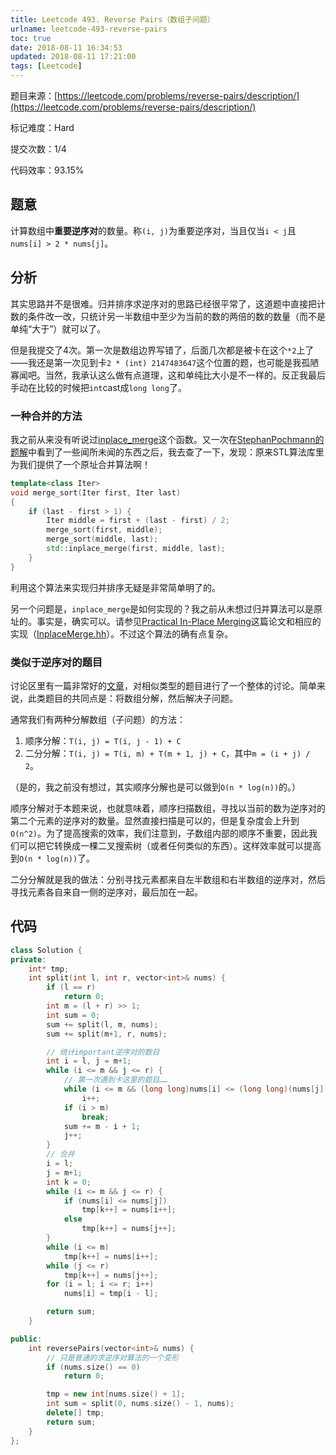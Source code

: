 ```yaml
---
title: Leetcode 493. Reverse Pairs（数组子问题）
urlname: leetcode-493-reverse-pairs
toc: true
date: 2018-08-11 16:34:53
updated: 2018-08-11 17:21:00
tags: [Leetcode]
---
```


题目来源：[https://leetcode.com/problems/reverse-pairs/description/](https://leetcode.com/problems/reverse-pairs/description/)

标记难度：Hard

提交次数：1/4

代码效率：93.15%

## 题意

计算数组中**重要逆序对**的数量。称`(i, j)`为重要逆序对，当且仅当`i < j`且`nums[i] > 2 * nums[j]`。

## 分析

其实思路并不是很难。归并排序求逆序对的思路已经很平常了，这道题中直接把计数的条件改一改，只统计另一半数组中至少为当前的数的两倍的数的数量（而不是单纯“大于”）就可以了。

但是我提交了4次。第一次是数组边界写错了，后面几次都是被卡在这个`*2`上了——我还是第一次见到卡`2 * (int) 2147483647`这个位置的题，也可能是我孤陋寡闻吧。当然，我承认这么做有点道理，这和单纯比大小是不一样的。反正我最后手动在比较的时候把`int`cast成`long long`了。

### 一种合并的方法

我之前从来没有听说过[inplace_merge](https://zh.cppreference.com/w/cpp/algorithm/inplace_merge)这个函数。又一次在[StephanPochmann的题解](https://leetcode.com/problems/reverse-pairs/discuss/97287/C++-with-iterators)中看到了一些闻所未闻的东西之后，我去查了一下，发现：原来STL算法库里为我们提供了一个原址合并算法啊！

```cpp
template<class Iter>
void merge_sort(Iter first, Iter last)
{
    if (last - first > 1) {
        Iter middle = first + (last - first) / 2;
        merge_sort(first, middle);
        merge_sort(middle, last);
        std::inplace_merge(first, middle, last);
    }
}
```

利用这个算法来实现归并排序无疑是非常简单明了的。

另一个问题是，`inplace_merge`是如何实现的？我之前从未想过归并算法可以是原址的。事实是，确实可以。请参见[Practical In-Place Merging](http://citeseerx.ist.psu.edu/viewdoc/download?doi=10.1.1.88.1155&rep=rep1&type=pdf)这篇论文和相应的实现（[InplaceMerge.hh](http://keithschwarz.com/interesting/code/?dir=inplace-merge)）。不过这个算法的确有点复杂。

### 类似于逆序对的题目

讨论区里有一篇非常好的[文章](https://leetcode.com/problems/reverse-pairs/discuss/97268/General-principles-behind-problems-similar-to-%22Reverse-Pairs%22)，对相似类型的题目进行了一个整体的讨论。简单来说，此类题目的共同点是：将数组分解，然后解决子问题。

通常我们有两种分解数组（子问题）的方法：

1. 顺序分解：`T(i, j) = T(i, j - 1) + C`
2. 二分分解：`T(i, j) = T(i, m) + T(m + 1, j) + C`，其中`m = (i + j) / 2`。

（是的，我之前没有想过，其实顺序分解也是可以做到`O(n * log(n))`的。）

顺序分解对于本题来说，也就意味着，顺序扫描数组，寻找以当前的数为逆序对的第二个元素的逆序对的数量。显然直接扫描是可以的，但是复杂度会上升到`O(n^2)`。为了提高搜索的效率，我们注意到，子数组内部的顺序不重要，因此我们可以把它转换成一棵二叉搜索树（或者任何类似的东西）。这样效率就可以提高到`O(n * log(n))`了。

二分分解就是我的做法：分别寻找元素都来自左半数组和右半数组的逆序对，然后寻找元素各自来自一侧的逆序对，最后加在一起。

## 代码

```cpp
class Solution {
private:
    int* tmp;
    int split(int l, int r, vector<int>& nums) {
        if (l == r)
            return 0;
        int m = (l + r) >> 1;
        int sum = 0;
        sum += split(l, m, nums);
        sum += split(m+1, r, nums);

        // 统计important逆序对的数目
        int i = l, j = m+1;
        while (i <= m && j <= r) {
            // 第一次遇到卡这里的题目……
            while (i <= m && (long long)nums[i] <= (long long)(nums[j]) * 2)
                i++;
            if (i > m)
                break;
            sum += m - i + 1;
            j++;
        }
        // 合并
        i = l;
        j = m+1;
        int k = 0;
        while (i <= m && j <= r) {
            if (nums[i] <= nums[j])
                tmp[k++] = nums[i++];
            else
                tmp[k++] = nums[j++];
        }
        while (i <= m)
            tmp[k++] = nums[i++];
        while (j <= r)
            tmp[k++] = nums[j++];
        for (i = l; i <= r; i++)
            nums[i] = tmp[i - l];

        return sum;
    }

public:
    int reversePairs(vector<int>& nums) {
        // 只是普通的求逆序对算法的一个变形
        if (nums.size() == 0)
            return 0;

        tmp = new int[nums.size() + 1];
        int sum = split(0, nums.size() - 1, nums);
        delete[] tmp;
        return sum;
    }
};
```

